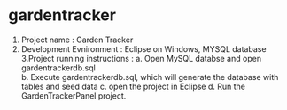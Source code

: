 # gardentracker

1. Project name : Garden Tracker
2. Development Evnironment : Eclipse on Windows, MYSQL database
3.Project running instructions :
		a. Open MySQL databse and open gardentrackerdb.sql	
		b. Execute gardentrackerdb.sql, which will generate the database with tables and seed data
		c. open the project in Eclipse
		d. Run the GardenTrackerPanel project.
